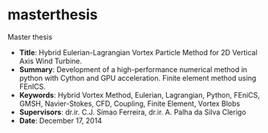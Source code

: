 # masterthesis
Master thesis

- **Title**: Hybrid Eulerian-Lagrangian Vortex Particle Method for 2D Vertical Axis Wind Turbine.
- **Summary**: Development of a high-performance numerical method in python with Cython and GPU acceleration. Finite element method using FEnICS.
- **Keywords**: Hybrid Vortex Method, Eulerian, Lagrangian, Python, FEniCS, GMSH, Navier-Stokes, CFD, Coupling, Finite Element, Vortex Blobs
- **Supervisors**: dr.ir. C.J. Simao Ferreira, dr.ir. A. Palha da Silva Clerigo
- **Date**: December 17, 2014

